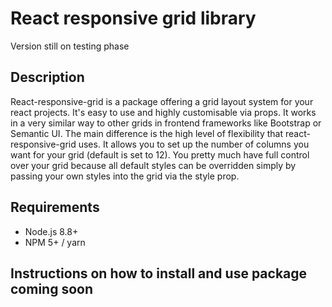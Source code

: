 # React responsive grid library

Version still on testing phase
## Description

React-responsive-grid is a package offering a grid layout system for your react projects. It's easy to use and highly customisable via props. It works in a very similar way to other grids in frontend frameworks like Bootstrap or Semantic UI. The main difference is the high level of flexibility that react-responsive-grid uses. It allows you to set up the number of columns you want for your grid (default is set to 12). You pretty much have full control over your grid because all default styles can be overridden simply by passing your own styles into the grid via the style prop.


## Requirements
- Node.js 8.8+
- NPM 5+ / yarn


## Instructions on how to install and use package coming soon


